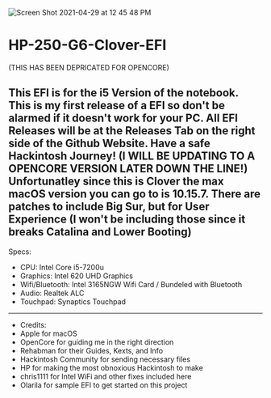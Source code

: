![Screen Shot 2021-04-29 at 12 45 48 PM](https://user-images.githubusercontent.com/83425771/117556362-e9062900-b01c-11eb-94fd-81579ccf4f8f.png)
# HP-250-G6-Clover-EFI

(THIS HAS BEEN DEPRICATED FOR OPENCORE)

This EFI is for the i5 Version of the notebook. This is my first release of a EFI so don't be alarmed if it doesn't work for your PC. All EFI Releases will be at the Releases Tab on the right side of the Github Website. Have a safe Hackintosh Journey! (I WILL BE UPDATING TO A OPENCORE VERSION LATER DOWN THE LINE!) Unfortunatley since this is Clover the max macOS version you can go to is 10.15.7. There are patches to include Big Sur, but for User Experience (I won't be including those since it breaks Catalina and Lower Booting) 
--------------------------------------------------------------------------------------------------------------------------------------------------------------------
Specs:

- CPU: Intel Core i5-7200u
- Graphics: Intel 620 UHD Graphics
- Wifi/Bluetooth: Intel 3165NGW Wifi Card / Bundeled with Bluetooth
- Audio: Realtek ALC
- Touchpad: Synaptics Touchpad
--------------------------------------------------------------------------------------------------------------------------------------------------------------------
- Credits:
- Apple for macOS
- OpenCore for guiding me in the right direction
- Rehabman for their Guides, Kexts, and Info
- Hackintosh Community for sending necessary files
- HP for making the most obnoxious Hackintosh to make
- chris1111 for Intel WiFi and other fixes included here
- Olarila for sample EFI to get started on this project
